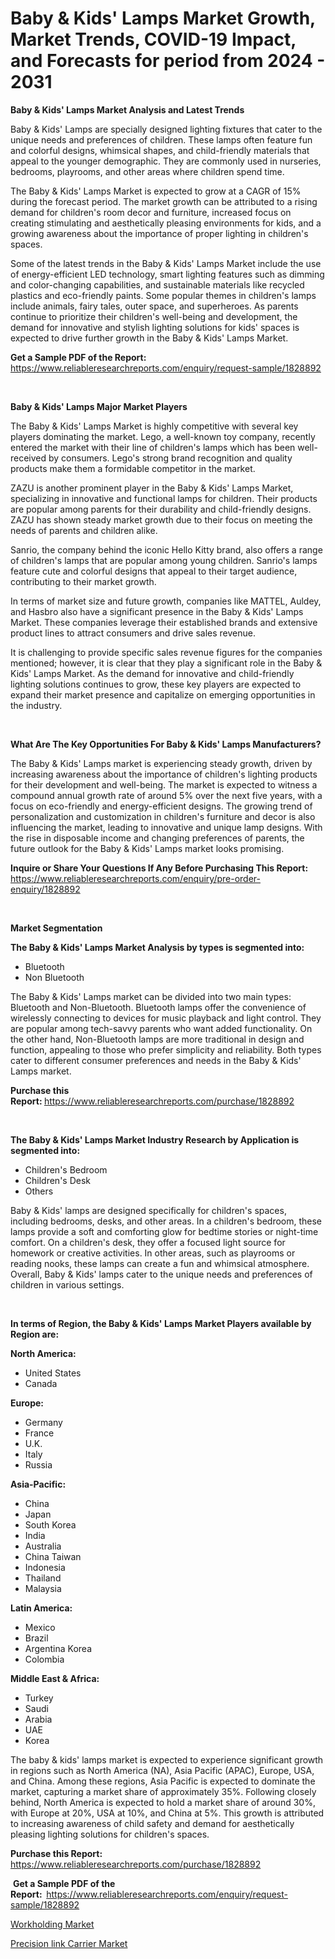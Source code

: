 <p><h1>Baby & Kids' Lamps Market Growth, Market Trends, COVID-19 Impact, and Forecasts for period from 2024 - 2031</h1></p><p><strong>Baby & Kids' Lamps Market Analysis and Latest Trends</strong></p>
<p><p>Baby & Kids' Lamps are specially designed lighting fixtures that cater to the unique needs and preferences of children. These lamps often feature fun and colorful designs, whimsical shapes, and child-friendly materials that appeal to the younger demographic. They are commonly used in nurseries, bedrooms, playrooms, and other areas where children spend time.</p><p>The Baby & Kids' Lamps Market is expected to grow at a CAGR of 15% during the forecast period. The market growth can be attributed to a rising demand for children's room decor and furniture, increased focus on creating stimulating and aesthetically pleasing environments for kids, and a growing awareness about the importance of proper lighting in children's spaces.</p><p>Some of the latest trends in the Baby & Kids' Lamps Market include the use of energy-efficient LED technology, smart lighting features such as dimming and color-changing capabilities, and sustainable materials like recycled plastics and eco-friendly paints. Some popular themes in children's lamps include animals, fairy tales, outer space, and superheroes. As parents continue to prioritize their children's well-being and development, the demand for innovative and stylish lighting solutions for kids' spaces is expected to drive further growth in the Baby & Kids' Lamps Market.</p></p>
<p><strong>Get a Sample PDF of the Report:&nbsp;</strong> <a href="https://www.reliableresearchreports.com/enquiry/request-sample/1828892">https://www.reliableresearchreports.com/enquiry/request-sample/1828892</a></p>
<p>&nbsp;</p>
<p><strong>Baby & Kids' Lamps Major Market Players</strong></p>
<p><p>The Baby & Kids' Lamps Market is highly competitive with several key players dominating the market. Lego, a well-known toy company, recently entered the market with their line of children's lamps which has been well-received by consumers. Lego's strong brand recognition and quality products make them a formidable competitor in the market.</p><p>ZAZU is another prominent player in the Baby & Kids' Lamps Market, specializing in innovative and functional lamps for children. Their products are popular among parents for their durability and child-friendly designs. ZAZU has shown steady market growth due to their focus on meeting the needs of parents and children alike.</p><p>Sanrio, the company behind the iconic Hello Kitty brand, also offers a range of children's lamps that are popular among young children. Sanrio's lamps feature cute and colorful designs that appeal to their target audience, contributing to their market growth.</p><p>In terms of market size and future growth, companies like MATTEL, Auldey, and Hasbro also have a significant presence in the Baby & Kids' Lamps Market. These companies leverage their established brands and extensive product lines to attract consumers and drive sales revenue.</p><p>It is challenging to provide specific sales revenue figures for the companies mentioned; however, it is clear that they play a significant role in the Baby & Kids' Lamps Market. As the demand for innovative and child-friendly lighting solutions continues to grow, these key players are expected to expand their market presence and capitalize on emerging opportunities in the industry.</p></p>
<p>&nbsp;</p>
<p><strong>What Are The Key Opportunities For Baby & Kids' Lamps Manufacturers?</strong></p>
<p><p>The Baby & Kids' Lamps market is experiencing steady growth, driven by increasing awareness about the importance of children's lighting products for their development and well-being. The market is expected to witness a compound annual growth rate of around 5% over the next five years, with a focus on eco-friendly and energy-efficient designs. The growing trend of personalization and customization in children's furniture and decor is also influencing the market, leading to innovative and unique lamp designs. With the rise in disposable income and changing preferences of parents, the future outlook for the Baby & Kids' Lamps market looks promising.</p></p>
<p><strong>Inquire or Share Your Questions If Any Before Purchasing This Report:</strong> <a href="https://www.reliableresearchreports.com/enquiry/pre-order-enquiry/1828892">https://www.reliableresearchreports.com/enquiry/pre-order-enquiry/1828892</a></p>
<p>&nbsp;</p>
<p><strong>Market Segmentation</strong></p>
<p><strong>The Baby & Kids' Lamps Market Analysis by types is segmented into:</strong></p>
<p><ul><li>Bluetooth</li><li>Non Bluetooth</li></ul></p>
<p><p>The Baby & Kids' Lamps market can be divided into two main types: Bluetooth and Non-Bluetooth. Bluetooth lamps offer the convenience of wirelessly connecting to devices for music playback and light control. They are popular among tech-savvy parents who want added functionality. On the other hand, Non-Bluetooth lamps are more traditional in design and function, appealing to those who prefer simplicity and reliability. Both types cater to different consumer preferences and needs in the Baby & Kids' Lamps market.</p></p>
<p><strong>Purchase this Report:&nbsp;</strong><a href="https://www.reliableresearchreports.com/purchase/1828892">https://www.reliableresearchreports.com/purchase/1828892</a></p>
<p>&nbsp;</p>
<p><strong>The Baby & Kids' Lamps Market Industry Research by Application is segmented into:</strong></p>
<p><ul><li>Children's Bedroom</li><li>Children's Desk</li><li>Others</li></ul></p>
<p><p>Baby & Kids' lamps are designed specifically for children's spaces, including bedrooms, desks, and other areas. In a children's bedroom, these lamps provide a soft and comforting glow for bedtime stories or night-time comfort. On a children's desk, they offer a focused light source for homework or creative activities. In other areas, such as playrooms or reading nooks, these lamps can create a fun and whimsical atmosphere. Overall, Baby & Kids' lamps cater to the unique needs and preferences of children in various settings.</p></p>
<p>&nbsp;</p>
<p><strong>In terms of Region, the Baby & Kids' Lamps Market Players available by Region are:</strong></p>
<p>
    <p> <strong> North America: </strong>
        <ul>
            <li>United States</li>
            <li>Canada</li>
        </ul>
        </p> 
    <p> <strong> Europe: </strong>
        <ul>
            <li>Germany</li>
            <li>France</li>
            <li>U.K.</li>
            <li>Italy</li>
            <li>Russia</li>
        </ul>
        </p> 
    <p> <strong> Asia-Pacific: </strong>
        <ul>
            <li>China</li>
            <li>Japan</li>
            <li>South Korea</li>
            <li>India</li>
            <li>Australia</li>
            <li>China Taiwan</li>
            <li>Indonesia</li>
            <li>Thailand</li>
            <li>Malaysia</li>
        </ul>
        </p> 
    <p> <strong> Latin America: </strong>
        <ul>
            <li>Mexico</li>
            <li>Brazil</li>
            <li>Argentina Korea</li>
            <li>Colombia</li>
        </ul>
        </p> 
    <p> <strong> Middle East & Africa: </strong>
        <ul>
            <li>Turkey</li>
            <li>Saudi</li>
            <li>Arabia</li>
            <li>UAE</li>
            <li>Korea</li>
        </ul>
    </p>
    </p>
<p><p>The baby & kids' lamps market is expected to experience significant growth in regions such as North America (NA), Asia Pacific (APAC), Europe, USA, and China. Among these regions, Asia Pacific is expected to dominate the market, capturing a market share of approximately 35%. Following closely behind, North America is expected to hold a market share of around 30%, with Europe at 20%, USA at 10%, and China at 5%. This growth is attributed to increasing awareness of child safety and demand for aesthetically pleasing lighting solutions for children's spaces.</p></p>
<p><strong>Purchase this Report: </strong><a href="https://www.reliableresearchreports.com/purchase/1828892">https://www.reliableresearchreports.com/purchase/1828892</a></p>
<p>&nbsp;<strong>Get a Sample PDF of the Report:&nbsp;&nbsp;</strong><a href="https://www.reliableresearchreports.com/enquiry/request-sample/1828892">https://www.reliableresearchreports.com/enquiry/request-sample/1828892</a></p>
<p><strong></strong></p>
<p><p><a href="https://github.com/GroverBarry/Market-Research-Report-List-4/blob/main/workholding-market.md">Workholding Market</a></p><p><a href="https://github.com/lylyparadise/Market-Research-Report-List-2/blob/main/precision-link-carrier-market.md">Precision link Carrier Market</a></p></p>